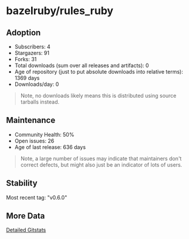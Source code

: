 # bazelruby/rules_ruby

## Adoption

- Subscribers: 4
- Stargazers: 91
- Forks: 31
- Total downloads (sum over all releases and artifacts): 0
- Age of repository (just to put absolute downloads into relative terms): 1369 days
- Downloads/day: 0

> Note, no downloads likely means this is distributed using source tarballs instead.

## Maintenance

- Community Health: 50%
- Open issues: 26
- Age of last release: 636 days

> Note, a large number of issues may indicate that maintainers don't correct defects, but might also
> just be an indicator of lots of users.

## Stability

Most recent tag: "v0.6.0"

## More Data

[Detailed Gitstats](/bazel-catalog/gitstats/bazelruby/rules_ruby)

